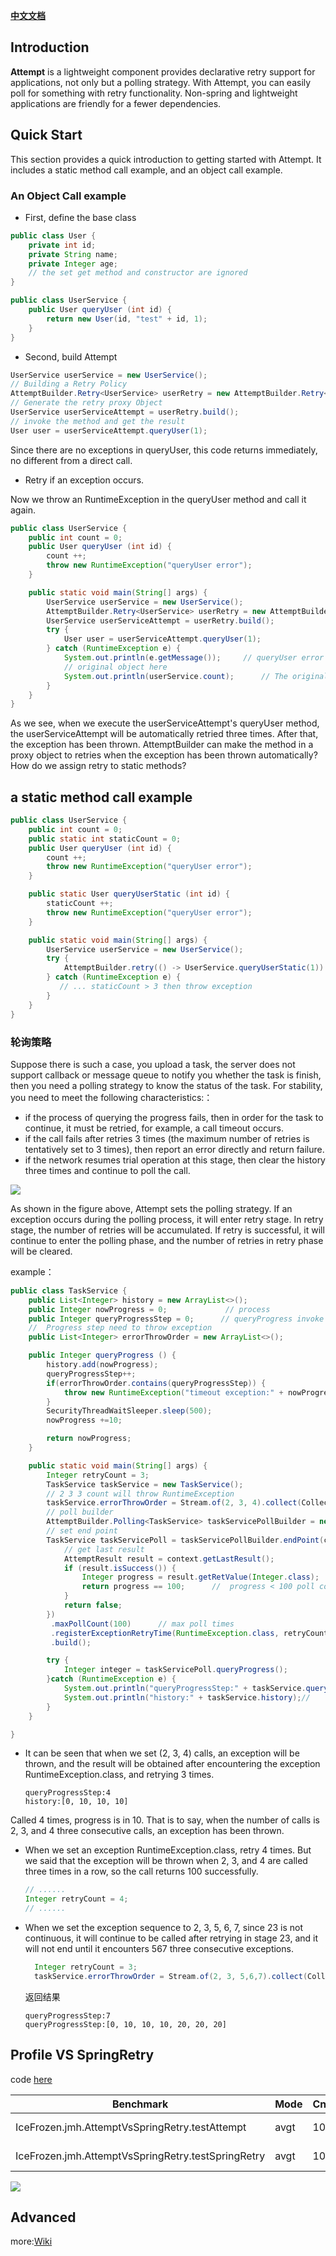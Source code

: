 [**中文文档**](./README_CN.md)

## Introduction

**Attempt** is a lightweight component provides declarative retry support for applications,  not only but a polling strategy.  With Attempt, you can easily poll for something with retry functionality. Non-spring and lightweight applications are friendly for a fewer dependencies.




## Quick Start
This section provides a quick introduction to getting started with Attempt. It includes a static method call example, and an object call example.

###  An Object Call example

+ First, define the base class
```java
public class User {
    private int id;
    private String name;
    private Integer age;
    // the set get method and constructor are ignored
}

public class UserService {
    public User queryUser (int id) {
        return new User(id, "test" + id, 1);
    }
}
```


+ Second, build Attempt

```java
UserService userService = new UserService();
// Building a Retry Policy
AttemptBuilder.Retry<UserService> userRetry = new AttemptBuilder.Retry<UserService>(userService);
// Generate the retry proxy Object
UserService userServiceAttempt = userRetry.build();
// invoke the method and get the result
User user = userServiceAttempt.queryUser(1);
```
Since there are no exceptions in queryUser, this code returns immediately, no different from a direct call.

+ Retry if an exception occurs.

Now we throw an RuntimeException in the queryUser method and call it again.
```java
public class UserService {
    public int count = 0;
    public User queryUser (int id) {
        count ++;
        throw new RuntimeException("queryUser error");
    }

    public static void main(String[] args) {
        UserService userService = new UserService();
        AttemptBuilder.Retry<UserService> userRetry = new AttemptBuilder.Retry<UserService>(userService);
        UserService userServiceAttempt = userRetry.build();
        try {
            User user = userServiceAttempt.queryUser(1);
        } catch (RuntimeException e) {
            System.out.println(e.getMessage());     // queryUser error
            // original object here
            System.out.println(userService.count);      // The original method has been called three times
        }
    }
}
```
As we see, when we execute the userServiceAttempt's queryUser method, the userServiceAttempt will be automatically retried three times. After that, the exception has been thrown. 
AttemptBuilder can make the method in a proxy object to retries when the exception has been thrown automatically? How do we assign retry to static methods?

## a static method call example

```java
public class UserService {
    public int count = 0;
    public static int staticCount = 0;
    public User queryUser (int id) {
        count ++;
        throw new RuntimeException("queryUser error");
    }

    public static User queryUserStatic (int id) {
        staticCount ++;
        throw new RuntimeException("queryUser error");
    }

    public static void main(String[] args) {
        UserService userService = new UserService();
        try {
            AttemptBuilder.retry(() -> UserService.queryUserStatic(1)).exec(); 
        } catch (RuntimeException e) {
           // ... staticCount > 3 then throw exception
        }
    }
}

```


### 轮询策略

Suppose there is such a case, you upload a task, the server does not support callback or message queue to notify you whether the task is finish, then you need a polling strategy to know the status of the task.
For stability, you need to meet the following characteristics:：
+ if the process of querying the progress fails, then in order for the task to continue, it must be retried, for example, a call timeout occurs.
+ if the call fails after retries 3 times (the maximum number of retries is tentatively set to 3 times), then report an error directly and return failure.
+ if the network resumes trial operation at this stage, then clear the history three times and continue to poll the call.

![](docs/Attempt.png)

As shown in the figure above, Attempt sets the polling strategy. If an exception occurs during the polling process, it will enter retry stage.
In retry stage, the number of retries will be accumulated. If retry is successful, it will continue to enter the polling phase, and the number of retries in retry phase will be cleared.

example：

```java
public class TaskService {
    public List<Integer> history = new ArrayList<>();
    public Integer nowProgress = 0;             // process
    public Integer queryProgressStep = 0;      // queryProgress invoke time
    //  Progress step need to throw exception
    public List<Integer> errorThrowOrder = new ArrayList<>();

    public Integer queryProgress () {
        history.add(nowProgress);
        queryProgressStep++;
        if(errorThrowOrder.contains(queryProgressStep)) {
            throw new RuntimeException("timeout exception:" + nowProgress);
        }
        SecurityThreadWaitSleeper.sleep(500);
        nowProgress +=10;

        return nowProgress;
    }

    public static void main(String[] args) {
        Integer retryCount = 3;
        TaskService taskService = new TaskService();
        // 2 3 3 count will throw RuntimeException
        taskService.errorThrowOrder = Stream.of(2, 3, 4).collect(Collectors.toList());
        // poll builder
        AttemptBuilder.Polling<TaskService> taskServicePollBuilder = new AttemptBuilder.Polling<>(taskService);
        // set end point
        TaskService taskServicePoll = taskServicePollBuilder.endPoint(context -> {
            // get last result
            AttemptResult result = context.getLastResult();
            if (result.isSuccess()) {
                Integer progress = result.getRetValue(Integer.class);
                return progress == 100;      //  progress < 100 poll continue
            }
            return false;
        })
         .maxPollCount(100)      // max poll times
         .registerExceptionRetryTime(RuntimeException.class, retryCount)   // the exception that should entry retry stage
         .build();

        try {
            Integer integer = taskServicePoll.queryProgress();
        }catch (RuntimeException e) {
            System.out.println("queryProgressStep:" + taskService.queryProgressStep); //
            System.out.println("history:" + taskService.history);//
        }
    }

}

```

+ It can be seen that when we set (2, 3, 4) calls, an exception will be thrown, and the result will be obtained after encountering the exception RuntimeException.class, and retrying 3 times.
    ```
    queryProgressStep:4
    history:[0, 10, 10, 10]
    ```

Called 4 times, progress is in 10. That is to say, when the number of calls is 2, 3, and 4 three consecutive calls, an exception has been thrown.

+ When we set an exception RuntimeException.class, retry 4 times. But we said that the exception will be thrown when 2, 3, and 4 are called three times in a row, so the call returns 100 successfully.
    ```java
    // ......
    Integer retryCount = 4;
    // ......
    ```
+ When we set the exception sequence to 2, 3, 5, 6, 7, since 23 is not continuous, it will continue to be called after retrying in stage 23, and it will not end until it encounters 567 three consecutive exceptions.
    ```java
      Integer retryCount = 3;
      taskService.errorThrowOrder = Stream.of(2, 3, 5,6,7).collect(Collectors.toList());
    ```
    返回结果
    ```
    queryProgressStep:7
    queryProgressStep:[0, 10, 10, 10, 20, 20, 20]
    ```


## Profile VS SpringRetry
code [here](src/test/java/com/github/IceFrozen/jmh/AttemptVsSpringRetry.java)

Benchmark         |                                  Mode  |Cnt      |Score      |Error  |Units
---|---|---|---|---|---
IceFrozen.jmh.AttemptVsSpringRetry.testAttempt   |   avgt  | 10  |  210.878 ±  | 47.971  ns/op
IceFrozen.jmh.AttemptVsSpringRetry.testSpringRetry|  avgt  | 10 | 17541.783 ± |1162.467 | ns/op

![](docs/JMH.png)

## Advanced

more:[Wiki](docs/README_WIKI_EN.md)
